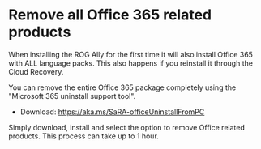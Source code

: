 # Remove all Office 365 related products

When installing the ROG Ally for the first time it will also install Office 365 with ALL language packs.
This also happens if you reinstall it through the Cloud Recovery.

You can remove the entire Office 365 package completely using the "Microsoft 365 uninstall support tool".
- Download: https://aka.ms/SaRA-officeUninstallFromPC

Simply download, install and select the option to remove Office related products.
This process can take up to 1 hour.
